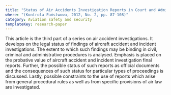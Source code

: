 ```yaml
---
title: "Status of Air Accidents Investigation Reports in Court and Administrative Proceedings (in Polish)"
where: "(Kontrola Państwowa, 2012, No. 2, pp. 87–108)"
category: Aviation safety and security
templateKey: research-paper
---
```


This article is the third part of a series on air accident investigations. It develops on the legal status of findings of aircraft accident and incident investigations. The extent to which such findings may be binding in civil, criminal and administrative procedures is analysed. Emphasis is placed on the probative value of aircraft accident and incident investigation final reports. Further, the possible status of such reports as official documents and the consequences of such status for particular types of proceedings is discussed. Lastly, possible constraints to the use of reports which arise from general procedural rules as well as from specific provisions of air law are investigated.
